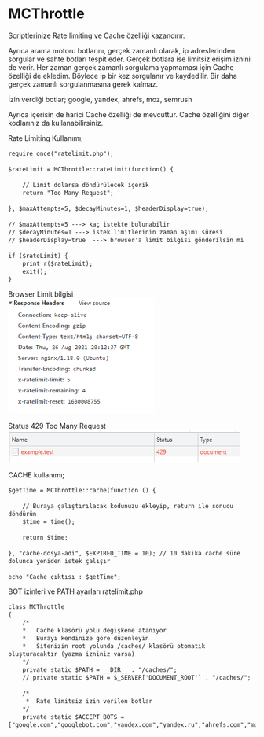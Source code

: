 # MCThrottle

Scriptlerinize Rate limiting ve Cache özelliği kazandırır.

Ayrıca arama motoru botlarını, gerçek zamanlı olarak, ip adreslerinden sorgular ve sahte botları tespit eder. Gerçek botlara ise limitsiz erişim iznini de verir.
Her zaman gerçek zamanlı sorgulama yapmaması için Cache özelliği de ekledim. Böylece ip bir kez sorgulanır ve kaydedilir. Bir daha gerçek zamanlı sorgulanmasına gerek kalmaz.

İzin verdiği botlar;
google, yandex, ahrefs, moz, semrush

Ayrıca içerisin de harici Cache özelliği de mevcuttur.
Cache özelliğini diğer kodlarınız da kullanabilirsiniz. 

Rate Limiting Kullanımı;
```
require_once("ratelimit.php");
 
$rateLimit = MCThrottle::rateLimit(function() {

    // Limit dolarsa döndürülecek içerik
    return "Too Many Request";
    
}, $maxAttempts=5, $decayMinutes=1, $headerDisplay=true);

// $maxAttempts=5 ---> kaç istekte bulunabilir
// $decayMinutes=1 ---> istek limitlerinin zaman aşımı süresi
// $headerDisplay=true  ---> browser'a limit bilgisi gönderilsin mi

if ($rateLimit) {
    print_r($rateLimit);
    exit();
}
```

Browser Limit bilgisi  
![alt text](/rate1.png?raw=true)

Status 429 Too Many Request  
![alt text](/rate2.png?raw=true)



CACHE kullanımı;
```
$getTime = MCThrottle::cache(function () {

    // Buraya çalıştırılacak kodunuzu ekleyip, return ile sonucu döndürün
    $time = time();
    
    return $time;
    
}, "cache-dosya-adi", $EXPIRED_TIME = 10); // 10 dakika cache süre dolunca yeniden istek çalışır

echo "Cache çıktısı : $getTime";
```

BOT izinleri ve PATH ayarları
ratelimit.php
```
class MCThrottle
{
    /*
    *   Cache klasörü yolu değişkene atanıyor
    *   Burayı kendinize göre düzenleyin
    *   Sitenizin root yolunda /caches/ klasörü otomatik oluşturacaktır (yazma izniniz varsa)
    */
    private static $PATH = __DIR__ . "/caches/";
    // private static $PATH = $_SERVER['DOCUMENT_ROOT'] . "/caches/";
 
    /*
     *  Rate limitsiz izin verilen botlar
    */
    private static $ACCEPT_BOTS = ["google.com","googlebot.com","yandex.com","yandex.ru","ahrefs.com","moz.com","semrush.com"];
```

